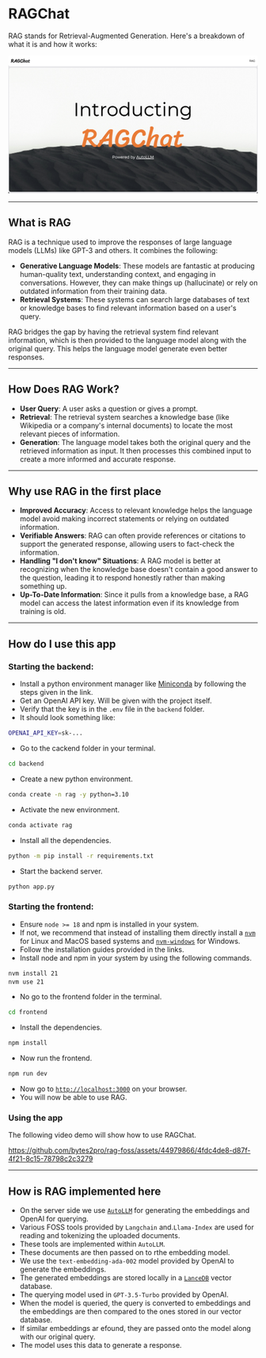 # RAGChat

RAG stands for Retrieval-Augmented Generation. Here's a breakdown of what it is and how it works:

![](docs/ragchat.png)

---

## What is RAG

RAG is a technique used to improve the responses of large language models (LLMs) like GPT-3 and others. It combines the following:

-   **Generative Language Models**: These models are fantastic at producing human-quality text, understanding context, and engaging in conversations. However, they can make things up (hallucinate) or rely on outdated information from their training data.
-   **Retrieval Systems**: These systems can search large databases of text or knowledge bases to find relevant information based on a user's query.

RAG bridges the gap by having the retrieval system find relevant information, which is then provided to the language model along with the original query. This helps the language model generate even better responses.

---

## How Does RAG Work?

-   **User Query**: A user asks a question or gives a prompt.
-   **Retrieval**: The retrieval system searches a knowledge base (like Wikipedia or a company's internal documents) to locate the most relevant pieces of information.
-   **Generation**: The language model takes both the original query and the retrieved information as input. It then processes this combined input to create a more informed and accurate response.

---

## Why use RAG in the first place

-   **Improved Accuracy**: Access to relevant knowledge helps the language model avoid making incorrect statements or relying on outdated information.
-   **Verifiable Answers**: RAG can often provide references or citations to support the generated response, allowing users to fact-check the information.
-   **Handling "I don't know" Situations**: A RAG model is better at recognizing when the knowledge base doesn't contain a good answer to the question, leading it to respond honestly rather than making something up.
-   **Up-To-Date Information**: Since it pulls from a knowledge base, a RAG model can access the latest information even if its knowledge from training is old.

---

## How do I use this app

### Starting the backend:

-   Install a python environment manager like [Miniconda](https://docs.anaconda.com/free/miniconda/#quick-command-line-install) by following the steps given in the link.
-   Get an OpenAI API key. Will be given with the project itself.
-   Verify that the key is in the `.env` file in the `backend` folder.
-   It should look something like:

```bash
OPENAI_API_KEY=sk-...
```

-   Go to the cackend folder in your terminal.

```bash
cd backend
```

-   Create a new python environment.

```bash
conda create -n rag -y python=3.10
```

-   Activate the new environment.

```bash
conda activate rag
```

-   Install all the dependencies.

```bash
python -m pip install -r requirements.txt
```

-   Start the backend server.

```bash
python app.py
```

### Starting the frontend:

-   Ensure `node >= 18` and npm is installed in your system.
-   If not, we recommend that instead of installing them directly install a [`nvm`](https://github.com/nvm-sh/nvm) for Linux and MacOS based systems and [`nvm-windows`](https://github.com/coreybutler/nvm-windows) for Windows.
-   Follow the installation guides provided in the links.
-   Install node and npm in your system by using the following commands.

```bash
nvm install 21
nvm use 21
```

-   No go to the frontend folder in the terminal.

```bash
cd frontend
```

-   Install the dependencies.

```bash
npm install
```

-   Now run the frontend.

```bash
npm run dev
```

-   Now go to [`http://localhost:3000`](http://localhost:3000) on your browser.
-   You will now be able to use RAG.

### Using the app

The following video demo will show how to use RAGChat.

https://github.com/bytes2pro/rag-foss/assets/44979866/4fdc4de8-d87f-4f21-8c15-78798c2c3279

---

## How is RAG implemented here

-   On the server side we use [`AutoLLM`](https://github.com/safevideo/autollm) for generating the embeddings and OpenAI for querying.
-   Various FOSS tools provided by `Langchain` and.`Llama-Index` are used for reading and tokenizing the uploaded documents.
-   These tools are implemented within `AutoLLM`.
-   These documents are then passed on to rthe embedding model.
-   We use the `text-embedding-ada-002` model provided by OpenAI to generate the embeddings.
-   The generated embeddings are stored locally in a [`LanceDB`](https://lancedb.com/) vector database.
-   The querying model used in `GPT-3.5-Turbo` provided by OpenAI.
-   When the model is queried, the query is converted to embeddings and the embeddings are then compared to the ones stored in our vector database.
-   If similar embeddings ar efound, they are passed onto the model along with our original query.
-   The model uses this data to generate a response.
